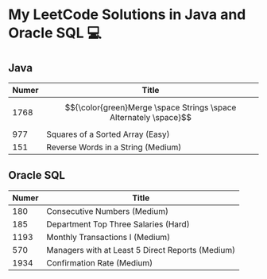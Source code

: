# My LeetCode Solutions in Java and Oracle SQL 💻 #

## Java ##

Numer         | Title
------------- | -----------------------------------
1768          | $${\color{green}Merge \space Strings \space Alternately \space}$$
977           | Squares of a Sorted Array (Easy)
151           | Reverse Words in a String (Medium)

## Oracle SQL ##

Numer         | Title
------------- | -----------------------------------
180          | Consecutive Numbers (Medium)
185           | Department Top Three Salaries (Hard)
1193           | Monthly Transactions I (Medium)
570           | Managers with at Least 5 Direct Reports (Medium)
1934           | Confirmation Rate (Medium)

